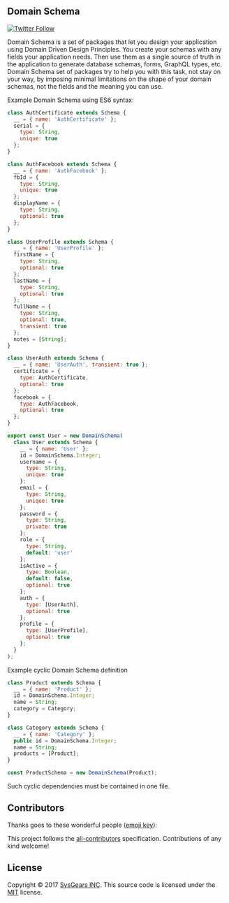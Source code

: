 ## Domain Schema

[![Twitter Follow](https://img.shields.io/twitter/follow/sysgears.svg?style=social)](https://twitter.com/sysgears)

Domain Schema is a set of packages that let you design your application using Domain Driven Design Principles.
You create your schemas with any fields your application needs.
Then use them as a single source of truth in the application to generate database schemas, forms, GraphQL types, etc.
Domain Schema set of packages try to help you with this task, not stay on your way, by imposing minimal limitations on the shape
of your domain schemas, not the fields and the meaning you can use.

Example Domain Schema using ES6 syntax:
```js
class AuthCertificate extends Schema {
  __ = { name: 'AuthCertificate' };
  serial = {
    type: String,
    unique: true
  };
}

class AuthFacebook extends Schema {
  __ = { name: 'AuthFacebook' };
  fbId = {
    type: String,
    unique: true
  };
  displayName = {
    type: String,
    optional: true
  };
}

class UserProfile extends Schema {
  __ = { name: 'UserProfile' };
  firstName = {
    type: String,
    optional: true
  };
  lastName = {
    type: String,
    optional: true
  };
  fullName = {
    type: String,
    optional: true,
    transient: true
  };
  notes = [String];
}

class UserAuth extends Schema {
  __ = { name: 'UserAuth', transient: true };
  certificate = {
    type: AuthCertificate,
    optional: true
  };
  facebook = {
    type: AuthFacebook,
    optional: true
  };
}

export const User = new DomainSchema(
  class User extends Schema {
    __ = { name: 'User' };
    id = DomainSchema.Integer;
    username = {
      type: String,
      unique: true
    };
    email = {
      type: String,
      unique: true
    };
    password = {
      type: String,
      private: true
    };
    role = {
      type: String,
      default: 'user'
    };
    isActive = {
      type: Boolean,
      default: false,
      optional: true
    };
    auth = {
      type: [UserAuth],
      optional: true
    };
    profile = {
      type: [UserProfile],
      optional: true
    };
  }
);
```

Example cyclic Domain Schema definition
```js
class Product extends Schema {
  __ = { name: 'Product' };
  id = DomainSchema.Integer;
  name = String;
  category = Category;
}

class Category extends Schema {
  __ = { name: 'Category' };
  public id = DomainSchema.Integer;
  name = String;
  products = [Product];
}

const ProductSchema = new DomainSchema(Product);
```
Such cyclic dependencies must be contained in one file.

## Contributors

Thanks goes to these wonderful people ([emoji key](https://github.com/kentcdodds/all-contributors#emoji-key)):

<!-- ALL-CONTRIBUTORS-LIST:START - Do not remove or modify this section -->
<!-- ALL-CONTRIBUTORS-LIST:END -->

This project follows the [all-contributors](https://github.com/kentcdodds/all-contributors) specification. Contributions of any kind welcome!

## License
Copyright © 2017 [SysGears INC]. This source code is licensed under the [MIT] license.

[MIT]: LICENSE
[SysGears INC]: http://sysgears.com

